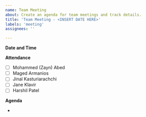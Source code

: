 ```yaml
---
name: Team Meeting
about: Create an agenda for team meetings and track details.
title: 'Team Meeting - <INSERT DATE HERE>'
labels: 'meeting'
assignees: ''

---
```


**Date and Time**

**Attendance**

- [ ] Mohammed (Zayn) Abed
- [ ] Maged Armanios
- [ ] Jinal Kasturiarachchi
- [ ] Jane Klavir
- [ ] Harshil Patel

**Agenda**

- 